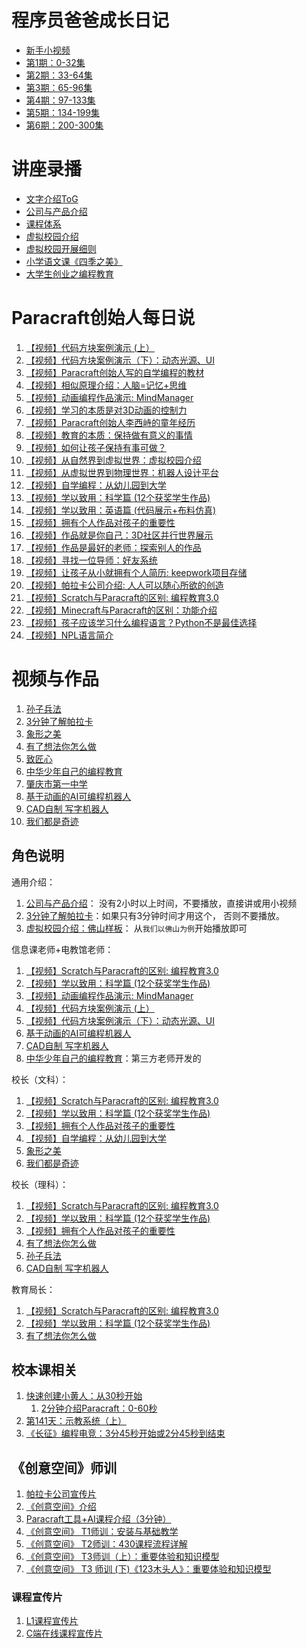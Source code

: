 # 程序员爸爸成长日记

- [新手小视频](https://keepwork.com/official/docs/tips/s0)
- [第1期：0-32集](https://keepwork.com/official/docs/tips/s1)
- [第2期：33-64集](https://keepwork.com/official/docs/tips/s2)
- [第3期：65-96集](https://keepwork.com/official/docs/tips/s3)
- [第4期：97-133集](https://keepwork.com/official/docs/tips/s4)
- [第5期：134-199集](https://keepwork.com/official/docs/tips/s5)
- [第6期：200-300集](https://keepwork.com/official/docs/tips/s6)

# 讲座录播
- [文字介绍ToG](https://keepwork.com/official/tips/lesson/intro_toG)
- [公司与产品介绍]( https://keepwork.com/official/tips/sx1/1_1)
- [课程体系]( https://keepwork.com/official/tips/sx1/1_2)
- [虚拟校园介绍]( https://keepwork.com/official/tips/sx1/1_3)
- [虚拟校园开展细则](https://keepwork.com/official/tips/sx1/1_4)
- [小学语文课《四季之美》](https://keepwork.com/official/tips/sx1/1_5)
- [大学生创业之编程教育](https://keepwork.com/official/tips/lesson/colledge_edu)

# Paracraft创始人每日说

1. [【视频】代码方块案例演示 (上）](https://keepwork.com/official/tips/s1_wx/1_67)
1. [【视频】代码方块案例演示（下）：动态光源、UI](https://keepwork.com/official/tips/s1_wx/1_68)
1. [【视频】Paracraft创始人写的自学编程的教材](https://keepwork.com/official/tips/s1_wx/1_78)
1. [【视频】相似原理介绍：人脑=记忆+思维](https://keepwork.com/official/tips/s1_wx/1_79)
1. [【视频】动画编程作品演示: MindManager](https://keepwork.com/official/tips/s1_wx/1_80)
1. [【视频】学习的本质是对3D动画的控制力](https://keepwork.com/official/tips/s1_wx/1_81)
1. [【视频】Paracraft创始人李西峙的童年经历](https://keepwork.com/official/tips/s1_wx/1_82)
1. [【视频】教育的本质：保持做有意义的事情](https://keepwork.com/official/tips/s1_wx/1_83)
1. [【视频】如何让孩子保持有事可做？](https://keepwork.com/official/tips/s1_wx/1_84)
1. [【视频】从自然界到虚拟世界：虚拟校园介绍](https://keepwork.com/official/tips/s1_wx/1_85)
1. [【视频】从虚拟世界到物理世界：机器人设计平台](https://keepwork.com/official/tips/s1_wx/1_86)
1. [【视频】自学编程：从幼儿园到大学](https://keepwork.com/official/tips/s1_wx/1_87)
1. [【视频】学以致用：科学篇 (12个获奖学生作品)](https://keepwork.com/official/tips/s1_wx/1_88)
1. [【视频】学以致用：英语篇 (代码展示+布料仿真)](https://keepwork.com/official/tips/s1_wx/1_89)
1. [【视频】拥有个人作品对孩子的重要性](https://keepwork.com/official/tips/s1_wx/1_90)
1. [【视频】作品就是你自己：3D社区并行世界展示](https://keepwork.com/official/tips/s1_wx/1_91)
1. [【视频】作品是最好的老师：探索别人的作品](https://keepwork.com/official/tips/s1_wx/1_92)
1. [【视频】寻找一位导师：好友系统](https://keepwork.com/official/tips/s1_wx/1_93)
1. [【视频】让孩子从小就拥有个人简历: keepwork项目存储](https://keepwork.com/official/tips/s1_wx/1_95)
1. [【视频】帕拉卡公司介绍: 人人可以随心所欲的创造](https://keepwork.com/official/tips/s1_wx/1_96)
1. [【视频】Scratch与Paracraft的区别: 编程教育3.0](https://keepwork.com/official/tips/s1_wx/1_97)
1. [【视频】Minecraft与Paracraft的区别：功能介绍](https://keepwork.com/official/tips/s1_wx/1_98)
1. [【视频】孩子应该学习什么编程语言？Python不是最佳选择](https://keepwork.com/official/tips/s1_wx/1_99)
1. [【视频】NPL语言简介](https://keepwork.com/official/tips/s1_wx/1_100)

# 视频与作品
1. [孙子兵法](https://keepwork.com/official/tips/videos/s12)
1. [3分钟了解帕拉卡](https://keepwork.com/official/tips/videos/s13)
1. [象形之美](https://keepwork.com/official/tips/videos/s18)
1. [有了想法你怎么做](https://keepwork.com/official/tips/videos/s19)
1. [致匠心](https://keepwork.com/official/tips/videos/s21)
1. [中华少年自己的编程教育](https://keepwork.com/official/tips/videos/s22)
1. [肇庆市第一中学](https://keepwork.com/official/tips/videos/s43)
1. [基于动画的AI可编程机器人](https://keepwork.com/official/tips/videos/s8)
1. [CAD自制 写字机器人](https://keepwork.com/official/tips/videos/s1)
1. [我们都是奇迹](https://keepwork.com/official/tips/videos/s46)

## 角色说明

通用介绍：
1. [公司与产品介绍]( https://keepwork.com/official/tips/sx1/1_1)： 没有2小时以上时间，不要播放，直接讲或用小视频
1. [3分钟了解帕拉卡](https://keepwork.com/official/tips/videos/s13)：如果只有3分钟时间才用这个， 否则不要播放。 
1. [虚拟校园介绍：佛山样板]( https://keepwork.com/official/tips/sx1/1_3)： 从`我们以佛山为例`开始播放即可

信息课老师+电教馆老师：
1. [【视频】Scratch与Paracraft的区别: 编程教育3.0](https://keepwork.com/official/tips/s1_wx/1_97)
1. [【视频】学以致用：科学篇 (12个获奖学生作品)](https://keepwork.com/official/tips/s1_wx/1_88)
1. [【视频】动画编程作品演示: MindManager](https://keepwork.com/official/tips/s1_wx/1_80)
1. [【视频】代码方块案例演示 (上）](https://keepwork.com/official/tips/s1_wx/1_67)
1. [【视频】代码方块案例演示（下）：动态光源、UI](https://keepwork.com/official/tips/s1_wx/1_68)
1. [基于动画的AI可编程机器人](https://keepwork.com/official/tips/videos/s8)
1. [CAD自制 写字机器人](https://keepwork.com/official/tips/videos/s1)
1. [中华少年自己的编程教育](https://keepwork.com/official/tips/videos/s22)：第三方老师开发的

校长（文科）：
1. [【视频】Scratch与Paracraft的区别: 编程教育3.0](https://keepwork.com/official/tips/s1_wx/1_97)
1. [【视频】学以致用：科学篇 (12个获奖学生作品)](https://keepwork.com/official/tips/s1_wx/1_88)
1. [【视频】拥有个人作品对孩子的重要性](https://keepwork.com/official/tips/s1_wx/1_90)
1. [【视频】自学编程：从幼儿园到大学](https://keepwork.com/official/tips/s1_wx/1_87)
1. [象形之美](https://keepwork.com/official/tips/videos/s18)
1. [我们都是奇迹](https://keepwork.com/official/tips/videos/s46)

校长（理科）：
1. [【视频】Scratch与Paracraft的区别: 编程教育3.0](https://keepwork.com/official/tips/s1_wx/1_97)
1. [【视频】学以致用：科学篇 (12个获奖学生作品)](https://keepwork.com/official/tips/s1_wx/1_88)
1. [【视频】拥有个人作品对孩子的重要性](https://keepwork.com/official/tips/s1_wx/1_90)
1. [有了想法你怎么做](https://keepwork.com/official/tips/videos/s19)
1. [孙子兵法](https://keepwork.com/official/tips/videos/s12)
1. [CAD自制 写字机器人](https://keepwork.com/official/tips/videos/s1)

教育局长：
1. [【视频】Scratch与Paracraft的区别: 编程教育3.0](https://keepwork.com/official/tips/s1_wx/1_97)
1. [【视频】学以致用：科学篇 (12个获奖学生作品)](https://keepwork.com/official/tips/s1_wx/1_88)
1. [有了想法你怎么做](https://keepwork.com/official/tips/videos/s19)

## 校本课相关
1. [快速创建小黄人：从30秒开始](https://keepwork.com/official/tips/sx1/quickbuild)
   1. [2分钟介绍Paracraft：0-60秒](https://keepwork.com/official/tips/sx1/intro2mins)
1. [第141天：示教系统（上）](https://keepwork.com/official/tips/s1/1_141)
1. [《长征》编程电竞：3分45秒开始或2分45秒到结束](https://keepwork.com/official/tips/sx1/longmarch_wx)

## 《创意空间》师训
1. [帕拉卡公司宣传片](https://keepwork.com/official/tips/sx1/intro2G)
1. [《创意空间》介绍](https://keepwork.com/official/tips/sx1/T0)
1. [Paracraft工具+AI课程介绍（3分钟）](https://keepwork.com/official/tips/sx1/tool_ai_lesson_intro)
1. [《创意空间》 T1师训：安装与基础教学](https://keepwork.com/official/tips/sx1/T1)
1. [《创意空间》 T2师训：430课程流程详解](https://keepwork.com/official/tips/sx1/T2_430)
1. [《创意空间》 T3师训（上）：重要体验和知识模型](https://keepwork.com/official/tips/sx1/T3)
1. [《创意空间》 T3 师训 (下)《123木头人》：重要体验和知识模型](https://keepwork.com/official/tips/sx1/T3_1)
### 课程宣传片
1. [L1课程宣传片](https://keepwork.com/official/tips/sx1/L1_intro)
1. [C端在线课程宣传片](https://keepwork.com/official/open/lessons/prepare/intro_teacher)